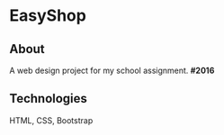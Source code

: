 # EasyShop

## About

A web design project for my school assignment. **\#2016**

## Technologies

HTML, CSS, Bootstrap
